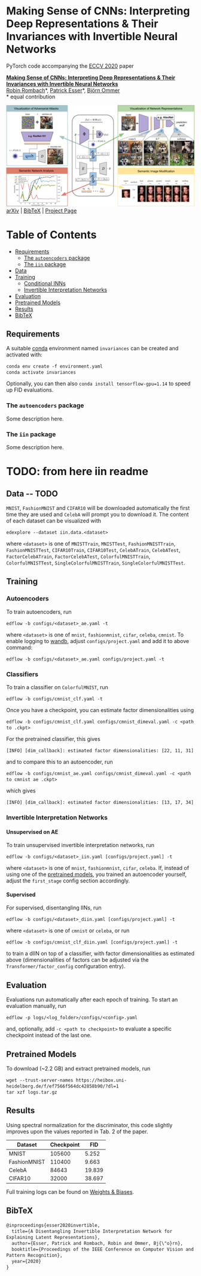 # Making Sense of CNNs: Interpreting Deep Representations & Their Invariances with Invertible Neural Networks

PyTorch code accompanying the [ECCV 2020](https://eccv2020.eu/) paper

[**Making Sense of CNNs: Interpreting Deep Representations & Their Invariances with Invertible Neural Networks**](https://compvis.github.io/invariances/)<br/>
[Robin Rombach](https://github.com/rromb)\*,
[Patrick Esser](https://github.com/pesser)\*,
[Björn Ommer](https://hci.iwr.uni-heidelberg.de/Staff/bommer)<br/>
\* equal contribution

![teaser](data/overview.png)<br/>
[arXiv](https://arxiv.org/) | [BibTeX](#bibtex) | [Project Page](https://compvis.github.io/invariances/)


Table of Contents
=================

* [Requirements](#requirements)
    * [The `autoencoders` package](#`autoencoders`)
    * [The `iin` package](#`iin`)
* [Data](#data)
* [Training](#training)
   * [Conditional INNs](#conditional-inns)
   * [Invertible Interpretation Networks](#invertible-interpretation-networks)
* [Evaluation](#evaluation)
* [Pretrained Models](#pretrained-models)
* [Results](#results)
* [BibTeX](#bibtex)


## Requirements
A suitable [conda](https://conda.io/) environment named `invariances` can be created
and activated with:

```
conda env create -f environment.yaml
conda activate invariances
```

Optionally, you can then also `conda install tensorflow-gpu=1.14` to speed up
FID evaluations.
### The `autoencoders` package
Some description here.
### The `iin` package
Some description here. 

# TODO: from here iin readme
## Data -- TODO
`MNIST`, `FashionMNIST` and `CIFAR10` will be downloaded automatically the
first time they are used and `CelebA` will prompt you to download it. The
content of each dataset can be visualized with

```
edexplore --dataset iin.data.<dataset>
```

where `<dataset>` is one of `MNISTTrain`, `MNISTTest`, `FashionMNISTTrain`,
`FashionMNISTTest`, `CIFAR10Train`, `CIFAR10Test`, `CelebATrain`, `CelebATest`,
`FactorCelebATrain`, `FactorCelebATest`, `ColorfulMNISTTrain`,
`ColorfulMNISTTest`, `SingleColorfulMNISTTrain`, `SingleColorfulMNISTTest`.


## Training

### Autoencoders
To train autoencoders, run

```
edflow -b configs/<dataset>_ae.yaml -t
```

where `<dataset>` is one of `mnist`, `fashionmnist`, `cifar`, `celeba`,
`cmnist`. To enable logging to [wandb](https://wandb.ai), adjust
`configs/project.yaml` and add it to above command:

```
edflow -b configs/<dataset>_ae.yaml configs/project.yaml -t
```

### Classifiers
To train a classifier on `ColorfulMNIST`, run

```
edflow -b configs/cmnist_clf.yaml -t
```

Once you have a checkpoint, you can estimate factor dimensionalities using

```
edflow -b configs/cmnist_clf.yaml configs/cmnist_dimeval.yaml -c <path to .ckpt>
```

For the pretrained classifier, this gives

```
[INFO] [dim_callback]: estimated factor dimensionalities: [22, 11, 31]
```

and to compare this to an autoencoder, run

```
edflow -b configs/cmnist_ae.yaml configs/cmnist_dimeval.yaml -c <path to cmnist ae .ckpt>
```

which gives

```
[INFO] [dim_callback]: estimated factor dimensionalities: [13, 17, 34]
```

### Invertible Interpretation Networks
#### Unsupervised on AE
To train unsupervised invertible interpretation networks, run

```
edflow -b configs/<dataset>_iin.yaml [configs/project.yaml] -t
```

where `<dataset>` is one of `mnist`, `fashionmnist`, `cifar`, `celeba`. If,
instead of using one of the [pretrained models](#pretrained-models), you
trained an autoencoder yourself, adjust the `first_stage` config section
accordingly.

#### Supervised
For supervised, disentangling IINs, run

```
edflow -b configs/<dataset>_diin.yaml [configs/project.yaml] -t
```

where `<dataset>` is one of `cmnist` or `celeba`, or run

```
edflow -b configs/cmnist_clf_diin.yaml [configs/project.yaml] -t
```

to train a dIIN on top of a classifier, with factor dimensionalities as
estimated above (dimensionalities of factors can be adjusted via the
`Transformer/factor_config` configuration entry).


## Evaluation

Evaluations run automatically after each epoch of training. To start an
evaluation manually, run

```
edflow -p logs/<log_folder>/configs/<config>.yaml
```

and, optionally, add `-c <path to checkpoint>` to evaluate a specific
checkpoint instead of the last one.


## Pretrained Models
To download (~2.2 GB) and extract pretrained models, run

```
wget --trust-server-names https://heibox.uni-heidelberg.de/f/ef7566f564dc42858b90/?dl=1
tar xzf logs.tar.gz
```


## Results
Using spectral normalization for the discriminator, this code slightly improves
upon the values reported in Tab. 2 of the paper.

| Dataset      | Checkpoint | FID    |
|--------------|------------|--------|
| MNIST        | 105600     | 5.252  |
| FashionMNIST | 110400     | 9.663  |
| CelebA       | 84643      | 19.839 |
| CIFAR10      | 32000      | 38.697 |

Full training logs can be found on [Weights &
Biases](https://app.wandb.ai/trex/iin/reportlist).


## BibTeX

```
@inproceedings{esser2020invertible,
  title={A Disentangling Invertible Interpretation Network for Explaining Latent Representations},
  author={Esser, Patrick and Rombach, Robin and Ommer, Bj{\"o}rn},
  booktitle={Proceedings of the IEEE Conference on Computer Vision and Pattern Recognition},
  year={2020}
}
```
